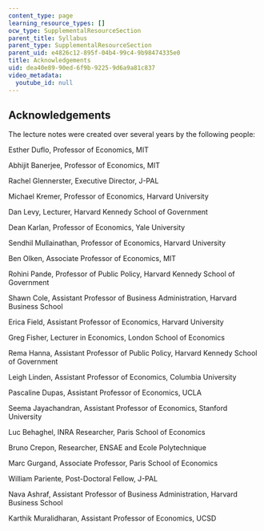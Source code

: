 ```yaml
---
content_type: page
learning_resource_types: []
ocw_type: SupplementalResourceSection
parent_title: Syllabus
parent_type: SupplementalResourceSection
parent_uid: e4826c12-895f-04b4-99c4-9b98474335e0
title: Acknowledgements
uid: dea40e89-90ed-6f9b-9225-9d6a9a81c837
video_metadata:
  youtube_id: null
---
```


Acknowledgements
----------------

The lecture notes were created over several years by the following people:

Esther Duflo, Professor of Economics, MIT

Abhijit Banerjee, Professor of Economics, MIT

Rachel Glennerster, Executive Director, J-PAL

Michael Kremer, Professor of Economics, Harvard University

Dan Levy, Lecturer, Harvard Kennedy School of Government

Dean Karlan, Professor of Economics, Yale University

Sendhil Mullainathan, Professor of Economics, Harvard University

Ben Olken, Associate Professor of Economics, MIT

Rohini Pande, Professor of Public Policy, Harvard Kennedy School of Government

Shawn Cole, Assistant Professor of Business Administration, Harvard Business School

Erica Field, Assistant Professor of Economics, Harvard University

Greg Fisher, Lecturer in Economics, London School of Economics

Rema Hanna, Assistant Professor of Public Policy, Harvard Kennedy School of Government

Leigh Linden, Assistant Professor of Economics, Columbia University

Pascaline Dupas, Assistant Professor of Economics, UCLA

Seema Jayachandran, Assistant Professor of Economics, Stanford University

Luc Behaghel, INRA Researcher, Paris School of Economics

Bruno Crepon, Researcher, ENSAE and Ecole Polytechnique

Marc Gurgand, Associate Professor, Paris School of Economics

William Pariente, Post-Doctoral Fellow, J-PAL

Nava Ashraf, Assistant Professor of Business Administration, Harvard Business School

Karthik Muralidharan, Assistant Professor of Economics, UCSD